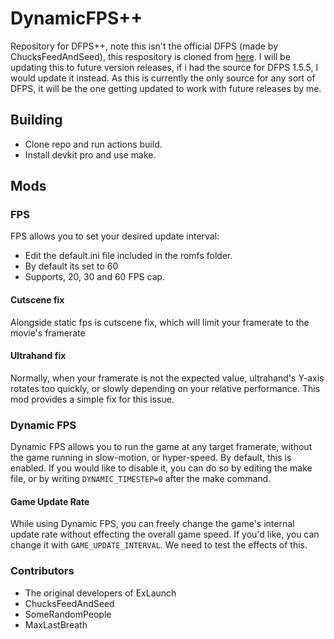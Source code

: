 # DynamicFPS++
Repository for DFPS++, note this isn't the official DFPS (made by ChucksFeedAndSeed), this respository is cloned from [here](https://bitbucket.org/totk-fpsplusplus/dynamicfps/src/main/). I will be updating this to future version releases, if i had the source for DFPS 1.5.5, I would update it instead. As this is currently the only source for any sort of DFPS, it will be the one getting updated to work with future releases by me.

## Building
- Clone repo and run actions build.
- Install devkit pro and use make.

## Mods

### FPS
FPS allows you to set your desired update interval:
- Edit the default.ini file included in the romfs folder.
- By default its set to 60
- Supports, 20, 30 and 60 FPS cap.

#### Cutscene fix
Alongside static fps is cutscene fix, which will limit your framerate to the movie's framerate

#### Ultrahand fix
Normally, when your framerate is not the expected value, ultrahand's Y-axis rotates too quickly, or slowly depending on your relative performance. This mod provides a simple fix for this issue.

### Dynamic FPS
Dynamic FPS allows you to run the game at any target framerate, without the game running in slow-motion, or hyper-speed. By default, this is enabled. If you would like to disable it, you can do so by editing the make file, or by writing `DYNAMIC_TIMESTEP=0` after the make command.

#### Game Update Rate
While using Dynamic FPS, you can freely change the game's internal update rate without effecting the overall game speed. If you'd like, you can change it with `GAME_UPDATE_INTERVAL`. We need to test the effects of this.

### Contributors
- The original developers of ExLaunch
- ChucksFeedAndSeed
- SomeRandomPeople
- MaxLastBreath

